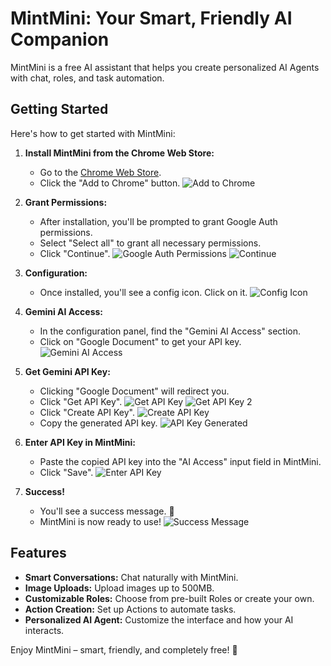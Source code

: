 # MintMini: Your Smart, Friendly AI Companion

MintMini is a free AI assistant that helps you create personalized AI Agents with chat, roles, and task automation.

## Getting Started

Here's how to get started with MintMini:

1.  **Install MintMini from the Chrome Web Store:**
    *   Go to the [Chrome Web Store](https://chromewebstore.google.com/detail/mintmini-gemini-ai-assist/illcmddggpiehbmecgheminlppaoepno).
    *   Click the "Add to Chrome" button.
    ![Add to Chrome](image_url_add_to_chrome)

2.  **Grant Permissions:**
    *   After installation, you'll be prompted to grant Google Auth permissions.
    *   Select "Select all" to grant all necessary permissions.
    *   Click "Continue".
    ![Google Auth Permissions](image_url_google_auth)
    ![Continue](image_url_continue)

3.  **Configuration:**
    *   Once installed, you'll see a config icon. Click on it.
    ![Config Icon](image_url_config_icon)

4.  **Gemini AI Access:**
    *   In the configuration panel, find the "Gemini AI Access" section.
    *   Click on "Google Document" to get your API key.
    ![Gemini AI Access](image_url_gemini_ai_access)

5.  **Get Gemini API Key:**
    *   Clicking "Google Document" will redirect you.
    *   Click "Get API Key".
    ![Get API Key](image_url_get_api_key_1)
    ![Get API Key 2](image_url_get_api_key_2)
    *   Click "Create API Key".
    ![Create API Key](image_url_create_api_key)
    *   Copy the generated API key.
    ![API Key Generated](image_url_api_key_generated)

6.  **Enter API Key in MintMini:**
    *   Paste the copied API key into the "AI Access" input field in MintMini.
    *   Click "Save".
    ![Enter API Key](image_url_enter_api_key)

7.  **Success!**
    *   You'll see a success message. 🎉
    *   MintMini is now ready to use!
    ![Success Message](image_url_success_message)

## Features

*   **Smart Conversations:** Chat naturally with MintMini.
*   **Image Uploads:** Upload images up to 500MB.
*   **Customizable Roles:** Choose from pre-built Roles or create your own.
*   **Action Creation:** Set up Actions to automate tasks.
*   **Personalized AI Agent:** Customize the interface and how your AI interacts.

Enjoy MintMini – smart, friendly, and completely free! 🎉
